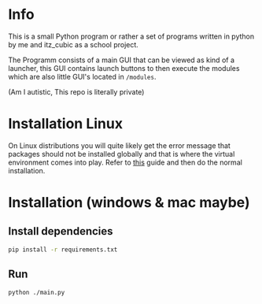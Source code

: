 # Info
This is a small Python program or rather a set of programs written in python by me and itz_cubic as a school project.

The Programm consists of a main GUI that can be viewed as kind of a launcher, this GUI contains launch buttons to then execute the modules which are also little GUI's located in `/modules`.

(Am I autistic, This repo is literally private)
# Installation Linux
On Linux distributions you will quite likely get the error message that packages should not be installed globally and that is where the virtual environment comes into play. Refer to [this](documentation/venv.md) guide and then do the normal installation.

# Installation (windows & mac maybe)
## Install dependencies
```sh
pip install -r requirements.txt
```
## Run
```sh
python ./main.py
```

